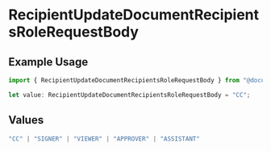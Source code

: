 # RecipientUpdateDocumentRecipientsRoleRequestBody

## Example Usage

```typescript
import { RecipientUpdateDocumentRecipientsRoleRequestBody } from "@documenso/sdk-typescript/models/operations";

let value: RecipientUpdateDocumentRecipientsRoleRequestBody = "CC";
```

## Values

```typescript
"CC" | "SIGNER" | "VIEWER" | "APPROVER" | "ASSISTANT"
```